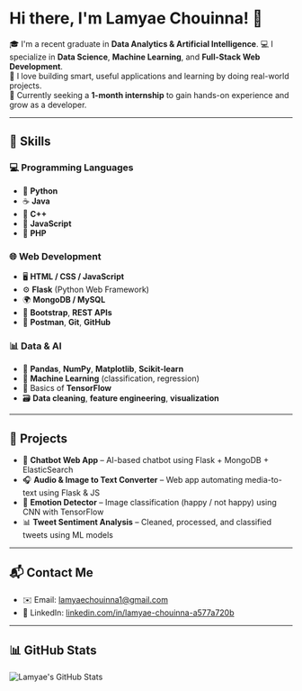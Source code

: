 # Hi there, I'm Lamyae Chouinna! 👋

🎓 I'm a recent graduate in **Data Analytics & Artificial Intelligence**. 
💻 I specialize in **Data Science**, **Machine Learning**, and **Full-Stack Web Development**.  
🚀 I love building smart, useful applications and learning by doing real-world projects.  
🌱 Currently seeking a **1-month internship** to gain hands-on experience and grow as a developer.

---

## 🔧 Skills

### 💻 Programming Languages
- 🐍 **Python**
- ☕ **Java**
- 🔣 **C++**
- 📜 **JavaScript**
- 🧩 **PHP**

### 🌐 Web Development
- 🖥️ **HTML / CSS / JavaScript**
- ⚙️ **Flask** (Python Web Framework)
- 🌍 **MongoDB / MySQL**
- 🎯 **Bootstrap**, **REST APIs**
- 🧪 **Postman**, **Git**, **GitHub**

### 📊 Data & AI
- 🧠 **Pandas**, **NumPy**, **Matplotlib**, **Scikit-learn**
- 🤖 **Machine Learning** (classification, regression)
- 🧠 Basics of **TensorFlow**
- 🗃️ **Data cleaning**, **feature engineering**, **visualization**

---

## 📂 Projects

- 🤖 **Chatbot Web App** – AI-based chatbot using Flask + MongoDB + ElasticSearch  
- 🎧 **Audio & Image to Text Converter** – Web app automating media-to-text using Flask & JS  
- 🧠 **Emotion Detector** – Image classification (happy / not happy) using CNN with TensorFlow  
- 📊 **Tweet Sentiment Analysis** – Cleaned, processed, and classified tweets using ML models

---

## 📬 Contact Me

- ✉️ Email: [lamyaechouinna1@gmail.com](mailto:lamyaechouinna1@gmail.com)  
- 💼 LinkedIn: [linkedin.com/in/lamyae-chouinna-a577a720b](https://www.linkedin.com/in/lamyae-chouinna-a577a720b/)  

---

## 📊 GitHub Stats

![Lamyae's GitHub Stats](https://github-readme-stats.vercel.app/api?username=lamyae19&show_icons=true&count_private=true&hide=contribs)
